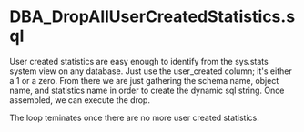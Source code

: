 # DBA_DropAllUserCreatedStatistics.sql

User created statistics are easy enough to identify from the sys.stats system view on any database. Just use the user_created column; it's either a 1 or a zero. From there we are just gathering the schema name, object name, and statistics name in order to create the dynamic sql string. Once assembled, we can execute the drop.

The loop teminates once there are no more user created statistics.
